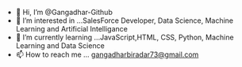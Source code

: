 - 👋 Hi, I’m @Gangadhar-Github
- 👀 I’m interested in ...SalesForce Developer, Data Science, Machine Learning and Artificial Intelligance
- 🌱 I’m currently learning ...JavaScript,HTML, CSS, Python, Machine Learning and Data Science
- 📫 How to reach me ... gangadharbiradar73@gmail.com 

<!---
Gangadhar-Github/Gangadhar-Github is a ✨ special ✨ repository because its `README.md` (this file) appears on your GitHub profile.
You can click the Preview link to take a look at your changes.
--->
